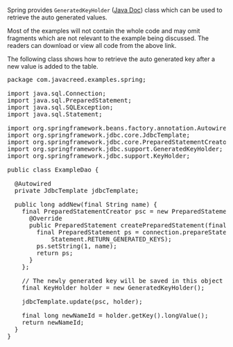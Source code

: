 Spring provides <code>GeneratedKeyHolder</code> (<a href="http://docs.spring.io/spring/docs/3.2.8.RELEASE/javadoc-api/org/springframework/jdbc/support/GeneratedKeyHolder.html" target="_blank">Java Doc</a>) class which can be used to retrieve the auto generated values.


Most of the examples will not contain the whole code and may omit fragments which are not relevant to the example being discussed. The readers can download or view all code from the above link.


The following class shows how to retrieve the auto generated key after a new value is added to the table.

<pre>
package com.javacreed.examples.spring;

import java.sql.Connection;
import java.sql.PreparedStatement;
import java.sql.SQLException;
import java.sql.Statement;

import org.springframework.beans.factory.annotation.Autowired;
import org.springframework.jdbc.core.JdbcTemplate;
import org.springframework.jdbc.core.PreparedStatementCreator;
import org.springframework.jdbc.support.GeneratedKeyHolder;
import org.springframework.jdbc.support.KeyHolder;

public class ExampleDao {

  @Autowired
  private JdbcTemplate jdbcTemplate;

  public long addNew(final String name) {
    final PreparedStatementCreator psc = new PreparedStatementCreator() {
      @Override
      public PreparedStatement createPreparedStatement(final Connection connection) throws SQLException {
        final PreparedStatement ps = connection.prepareStatement("INSERT INTO `names` (`name`) VALUES (?)",
            Statement.RETURN_GENERATED_KEYS);
        ps.setString(1, name);
        return ps;
      }
    };

    <span class="comments">// The newly generated key will be saved in this object</span>
    <span class="highlight">final KeyHolder holder = new GeneratedKeyHolder();</span>

    jdbcTemplate.update(psc, <span class="highlight">holder</span>);

    <span class="highlight">final long newNameId = holder.getKey().longValue();
    return newNameId;</span>
  }
}
</pre>


